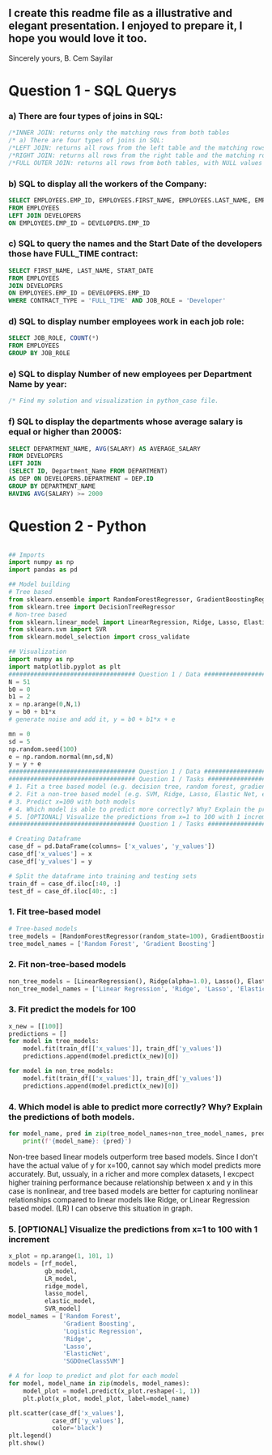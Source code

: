 ## I create this readme file as a illustrative and elegant presentation. I enjoyed to prepare it, I hope you would love it too.
Sincerely yours,
B. Cem Sayilar
# Question 1 - SQL Querys

### a) There are four types of joins in SQL:
```sql
/*INNER JOIN: returns only the matching rows from both tables
/* a) There are four types of joins in SQL:
/*LEFT JOIN: returns all rows from the left table and the matching rows from the right table
/*RIGHT JOIN: returns all rows from the right table and the matching rows from the left table
/*FULL OUTER JOIN: returns all rows from both tables, with NULL values for non-matching rows.
```

### b) SQL to display all the workers of the Company:
```sql
SELECT EMPLOYEES.EMP_ID, EMPLOYEES.FIRST_NAME, EMPLOYEES.LAST_NAME, EMPLOYEES.JOB_ROLE, EMPLOYEES.START_DATE, DEVELOPERS.DEPARTMENT, DEVELOPERS.CONTRACT_TYPE, DEVELOPERS.SALARY
FROM EMPLOYEES
LEFT JOIN DEVELOPERS
ON EMPLOYEES.EMP_ID = DEVELOPERS.EMP_ID
```

### c) SQL to query the names and the Start Date of the developers those have FULL_TIME contract:
```sql
SELECT FIRST_NAME, LAST_NAME, START_DATE
FROM EMPLOYEES
JOIN DEVELOPERS
ON EMPLOYEES.EMP_ID = DEVELOPERS.EMP_ID
WHERE CONTRACT_TYPE = 'FULL_TIME' AND JOB_ROLE = 'Developer'
```

### d) SQL to display number employees work in each job role:
```sql
SELECT JOB_ROLE, COUNT(*)
FROM EMPLOYEES
GROUP BY JOB_ROLE
```

### e) SQL to display Number of new employees per Department Name by year:
```sql
/* Find my solution and visualization in python_case file.
```

### f) SQL to display the departments whose average salary is equal or higher than 2000$:
```sql
SELECT DEPARTMENT_NAME, AVG(SALARY) AS AVERAGE_SALARY
FROM DEVELOPERS
LEFT JOIN
(SELECT ID, Department_Name FROM DEPARTMENT)
AS DEP ON DEVELOPERS.DEPARTMENT = DEP.ID
GROUP BY DEPARTMENT_NAME
HAVING AVG(SALARY) >= 2000
```

# Question 2 - Python
``` python

## Imports
import numpy as np
import pandas as pd

## Model building
# Tree based
from sklearn.ensemble import RandomForestRegressor, GradientBoostingRegressor
from sklearn.tree import DecisionTreeRegressor
# Non-tree based
from sklearn.linear_model import LinearRegression, Ridge, Lasso, ElasticNet
from sklearn.svm import SVR
from sklearn.model_selection import cross_validate

## Visualization
import numpy as np
import matplotlib.pyplot as plt
################################### Question 1 / Data ##########################################
N = 51
b0 = 0
b1 = 2
x = np.arange(0,N,1)
y = b0 + b1*x
# generate noise and add it, y = b0 + b1*x + e

mn = 0
sd = 5
np.random.seed(100)
e = np.random.normal(mn,sd,N)
y = y + e
################################### Question 1 / Data ##########################################
################################### Question 1 / Tasks ##########################################
# 1. Fit a tree based model (e.g. decision tree, random forest, gradient boosting, etc.)
# 2. Fit a non-tree based model (e.g. SVM, Ridge, Lasso, Elastic Net, etc.)
# 3. Predict x=100 with both models
# 4. Which model is able to predict more correctly? Why? Explain the predictions of both models.
# 5. [OPTIONAL] Visualize the predictions from x=1 to 100 with 1 increment
################################### Question 1 / Tasks ##########################################

# Creating Dataframe
case_df = pd.DataFrame(columns= ['x_values', 'y_values'])
case_df['x_values'] = x
case_df['y_values'] = y

# Split the dataframe into training and testing sets
train_df = case_df.iloc[:40, :]
test_df = case_df.iloc[40:, :]
```


### 1. Fit tree-based model

``` python
# Tree-based models
tree_models = [RandomForestRegressor(random_state=100), GradientBoostingRegressor()]
tree_model_names = ['Random Forest', 'Gradient Boosting']
```


### 2. Fit non-tree-based models

``` python
non_tree_models = [LinearRegression(), Ridge(alpha=1.0), Lasso(), ElasticNet(), SVR()]
non_tree_model_names = ['Linear Regression', 'Ridge', 'Lasso', 'ElasticNet', 'SVR']
```


### 3. Fit predict the models for 100

``` python
x_new = [[100]]
predictions = []
for model in tree_models:
    model.fit(train_df[['x_values']], train_df['y_values'])
    predictions.append(model.predict(x_new)[0])

for model in non_tree_models:
    model.fit(train_df[['x_values']], train_df['y_values'])
    predictions.append(model.predict(x_new)[0])
```


### 4. Which model is able to predict more correctly? Why? Explain the predictions of both models.
``` python
for model_name, pred in zip(tree_model_names+non_tree_model_names, predictions):
    print(f'{model_name}: {pred}')
```


Non-tree based linear models outperform tree based models. Since I don't have the actual value of y for x=100, cannot say which model predicts more accurately. But, ussualy, in a richer and more complex datasets, I excpect higher training performance because relationship between x and y in this case is nonlinear, and tree based models are better for capturing nonlinear relationships compared to linear models like Ridge, or Linear Regression based model. (LR) I can observe this situation in graph.



### 5. [OPTIONAL] Visualize the predictions from x=1 to 100 with 1 increment
``` python
x_plot = np.arange(1, 101, 1)
models = [rf_model,
          gb_model,
          LR_model,
          ridge_model,
          lasso_model,
          elastic_model,
          SVR_model]
model_names = ['Random Forest',
               'Gradient Boosting',
               'Logistic Regression',
               'Ridge',
               'Lasso',
               'ElasticNet',
               'SGDOneClassSVM']

# A for loop to predict and plot for each model
for model, model_name in zip(models, model_names):
    model_plot = model.predict(x_plot.reshape(-1, 1))
    plt.plot(x_plot, model_plot, label=model_name)

plt.scatter(case_df['x_values'],
            case_df['y_values'],
            color='black')
plt.legend()
plt.show()

```

